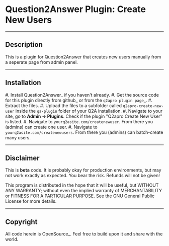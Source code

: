 
Question2Answer Plugin: Create New Users
=========================================
-----------
Description
-----------
This is a plugin for Question2Answer that creates new users manually from a seperate page from admin panel. 

------------
Installation
------------
#. Install Question2Answer_ if you haven't already.
#. Get the source code for this plugin directly from github_ or from the `q2apro plugin page`_.
#. Extract the files.
#. Upload the files to a subfolder called ``q2apro-create-new-user`` inside the ``qa-plugin`` folder of your Q2A installation.
#. Navigate to your site, go to **Admin -> Plugins**. Check if the plugin "Q2apro Create New User" is listed.
#. Navigate to ``yourq2asite.com/createnewuser``. From there you (admins) can create one user.
#. Navigate to ``yourq2asite.com/createnewusers``. From there you (admins) can batch-create many users.

----------
Disclaimer
----------
This is **beta** code. It is probably okay for production environments, but may not work exactly as expected. You bear the risk. Refunds will not be given!

This program is distributed in the hope that it will be useful, but WITHOUT ANY WARRANTY; 
without even the implied warranty of MERCHANTABILITY or FITNESS FOR A PARTICULAR PURPOSE. 
See the GNU General Public License for more details.

---------
Copyright
---------
All code herein is OpenSource_. Feel free to build upon it and share with the world.
